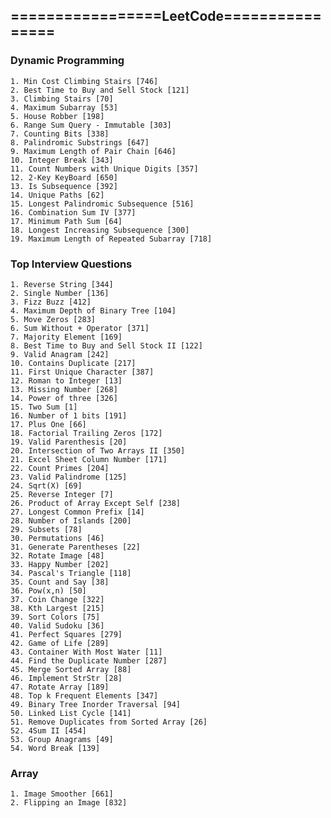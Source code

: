 ## =================LeetCode================

### Dynamic Programming 
	1. Min Cost Climbing Stairs [746]
	2. Best Time to Buy and Sell Stock [121]
	3. Climbing Stairs [70]
	4. Maximum Subarray [53]
	5. House Robber [198]
	6. Range Sum Query - Immutable [303]
	7. Counting Bits [338]
	8. Palindromic Substrings [647]
	9. Maximum Length of Pair Chain [646]
	10. Integer Break [343]
	11. Count Numbers with Unique Digits [357]
	12. 2-Key KeyBoard [650]
	13. Is Subsequence [392]
	14. Unique Paths [62]
	15. Longest Palindromic Subsequence [516]
	16. Combination Sum IV [377]
	17. Minimum Path Sum [64]
	18. Longest Increasing Subsequence [300]
	19. Maximum Length of Repeated Subarray [718]

### Top Interview Questions
	1. Reverse String [344]
	2. Single Number [136]
	3. Fizz Buzz [412]
	4. Maximum Depth of Binary Tree [104]
	5. Move Zeros [283]
	6. Sum Without + Operator [371]
	7. Majority Element [169]
	8. Best Time to Buy and Sell Stock II [122]
	9. Valid Anagram [242]
	10. Contains Duplicate [217]
	11. First Unique Character [387]
	12. Roman to Integer [13]
	13. Missing Number [268]
	14. Power of three [326]
	15. Two Sum [1]
	16. Number of 1 bits [191]
	17. Plus One [66]
	18. Factorial Trailing Zeros [172]
	19. Valid Parenthesis [20]
	20. Intersection of Two Arrays II [350]
	21. Excel Sheet Column Number [171]
	22. Count Primes [204]
	23. Valid Palindrome [125]
	24. Sqrt(X) [69]
	25. Reverse Integer [7]
	26. Product of Array Except Self [238]
	27. Longest Common Prefix [14]
	28. Number of Islands [200]
	29. Subsets [78]
	30. Permutations [46]
	31. Generate Parentheses [22]
	32. Rotate Image [48]
	33. Happy Number [202]
	34. Pascal's Triangle [118]
	35. Count and Say [38]
	36. Pow(x,n) [50]
	37. Coin Change [322]
	38. Kth Largest [215]
	39. Sort Colors [75]
	40. Valid Sudoku [36]
	41. Perfect Squares [279]
	42. Game of Life [289]
	43. Container With Most Water [11]
	44. Find the Duplicate Number [287]
	45. Merge Sorted Array [88]
	46. Implement StrStr [28]
	47. Rotate Array [189]
	48. Top k Frequent Elements [347]
	49. Binary Tree Inorder Traversal [94]
	50. Linked List Cycle [141]
	51. Remove Duplicates from Sorted Array [26]
	52. 4Sum II [454]
	53. Group Anagrams [49]
	54. Word Break [139]

### Array
	1. Image Smoother [661]
	2. Flipping an Image [832]

